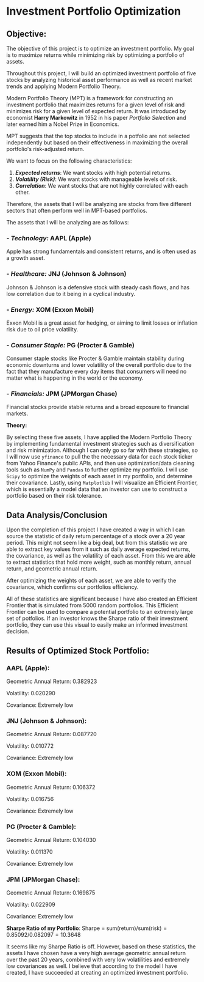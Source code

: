 # Investment Portfolio Optimization

## Objective:

The objective of this project is to optimize an investment portfolio. My goal is to maximize returns while minimizing risk by optimizing a portfolio of assets.

Throughout this project, I will build an optimized investment portfolio of five stocks by analyzing historical asset performance as well as recent market trends and applying Modern Portfolio Theory.

Modern Portfolio Theory (MPT) is a framework for constructing an investment portfolio that maximizes returns for a given level of risk and minimizes risk for a given level of expected return. It was introduced by economist **Harry Markowitz** in 1952 in his paper *Portfolio Selection* and later earned him a Nobel Prize in Economics.

MPT suggests that the top stocks to include in a potfolio are not selected independently but based on their effectiveness in maximizing the overall portfolio's risk-adjusted return.

We want to focus on the following characteristics:
1. ***Expected returns***: We want stocks with high potential returns.
2. ***Volatility (Risk)***: We want stocks with manageable levels of risk.
3. ***Correlation***: We want stocks that are not highly correlated with each other.

Therefore, the assets that I will be analyzing are stocks from five different sectors that often perform well in MPT-based portfolios.

The assets that I will be analyzing are as follows:

### - *Technology:* **AAPL (Apple)** 

Apple has strong fundamentals and consistent returns, and is often used as a growth asset.

### - *Healthcare:* **JNJ (Johnson & Johnson)**

Johnson & Johnson is a defensive stock with steady cash flows, and has low correlation due to it being in a cyclical industry.

### - *Energy:* **XOM (Exxon Mobil)**

Exxon Mobil is a great asset for hedging, or aiming to  limit losses or inflation risk due to oil price volatility.

### - *Consumer Staple:* **PG (Procter & Gamble)**

Consumer staple stocks like Procter & Gamble maintain stability during economic downturns and lower volatility of the overall portfolio due to the fact that they manufacture every day items that consumers will need no matter what is happening in the world or the economy.

### - *Financials:* **JPM (JPMorgan Chase)**

Financial stocks provide stable returns and a broad exposure to financial markets.

**Theory:**

By selecting these five assets, I have applied the Modern Portfolio Theory by implementing fundamental investment strategies such as diversification and risk minimization. Although I can only go so far with these strategies, so I will now use `yfinance` to pull the the necessary data for each stock ticker from Yahoo Finance's public APIs, and then use optimization/data cleaning tools such as `NumPy` and `Pandas` to further optimize my portfolio. I will use `Scipy` to optimize the weights of each asset in my portfolio, and determine their covariance. Lastly, using `Matplotlib` I will visualize an Efficient Frontier, which is essentially a model data that an investor can use to construct a portfolio based on their risk tolerance.


## Data Analysis/Conclusion

Upon the completion of this project I have created a way in which I can source the statistic of daily return percentage of a stock over a 20 year period. This might not seem like a big deal, but from this statistic we are able to extract key values from it such as daily average expected returns, the covariance, as well as the volatility of each asset. From this we are able to extract statistics that hold more weight, such as monthly return, annual return, and geometric annual return. 

After optimizing the weights of each asset, we are able to verify the covariance, which confirms our portfolios efficiency.

All of these statistics are significant because I have also created an Efficient Frontier that is simulated from 5000 random portfolios. This Efficient Frontier can be used to compare a potential portfolio to an extremely large set of potfolios. If an investor knows the Sharpe ratio of their investment portfolio, they can use this visual to easily make an informed investment decision.

## Results of Optimized Stock Portfolio:

### **AAPL (Apple)**:

Geometric Annual Return: 0.382923

Volatility: 0.020290

Covariance: Extremely low

### **JNJ (Johnson & Johnson)**:

Geometric Annual Return: 0.087720

Volatility: 0.010772

Covariance: Extremely low
 
### **XOM (Exxon Mobil)**:

Geometric Annual Return: 0.106372

Volatility: 0.016756

Covariance: Extremely low

### **PG (Procter & Gamble)**:

Geometric Annual Return: 0.104030

Volatility: 0.011370

Covariance: Extremely low

### **JPM (JPMorgan Chase)**:

Geometric Annual Return: 0.169875

Volatility: 0.022909

Covariance: Extremely low

**Sharpe Ratio of my Portfolio**: $\text{Sharpe = sum(return)/sum(risk)} = 0.85092/0.082097 = 10.3648$

It seems like my Sharpe Ratio is off. However, based on these statistics, the assets I have chosen have a very high average geometric annual return over the past 20 years, combined with very low volatilities and extremely low covariances as well. I believe that according to the model I have created, I have succeeded at creating an optimized investment portfolio.

